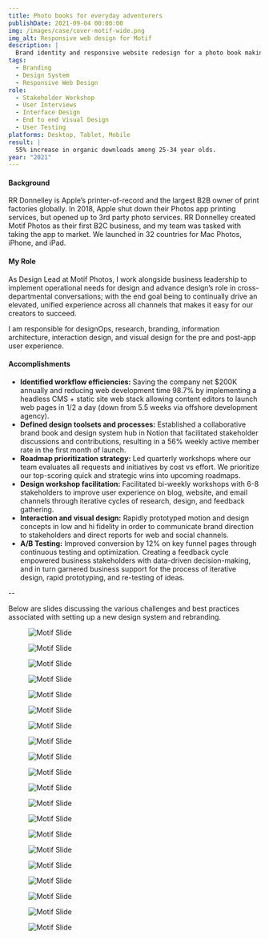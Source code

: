 ```yaml
---
title: Photo books for everyday adventurers
publishDate: 2021-09-04 00:00:00
img: /images/case/cover-motif-wide.png
img_alt: Responsive web design for Motif
description: |
  Brand identity and responsive website redesign for a photo book making app.
tags:
  - Branding
  - Design System
  - Responsive Web Design
role:
  - Stakeholder Workshop
  - User Interviews
  - Interface Design
  - End to end Visual Design
  - User Testing
platforms: Desktop, Tablet, Mobile
result: |
  55% increase in organic downloads among 25-34 year olds.
year: "2021"
---
```


  <style>
      main p {
        max-width: 65ch;
      }
  </style>

#### Background

RR Donnelley is Apple’s printer-of-record and the largest B2B owner of print factories globally. In 2018, Apple shut down their Photos app printing services, but opened up to 3rd party photo services. RR Donnelley created Motif Photos as their first B2C business, and my team was tasked with taking the app to market. We launched in 32 countries for Mac Photos, iPhone, and iPad.

#### My Role

As Design Lead at Motif Photos, I work alongside business leadership to implement operational needs for design and advance design’s role in cross-departmental conversations; with the end goal being to continually drive an elevated, unified experience across all channels that makes it easy for our creators to succeed. 

I am responsible for designOps, research, branding, information architecture, interaction design, and visual design for the pre and post-app user experience.

#### Accomplishments

- **Identified workflow efficiencies:** 
Saving the company net $200K annually and reducing web development time 98.7% by implementing a headless CMS + static site web stack allowing content editors to launch web pages in 1/2 a day (down from 5.5 weeks via offshore development agency).
- **Defined design toolsets and processes:**
Established a collaborative brand book and design system hub in Notion that facilitated stakeholder discussions and contributions, resulting in a 56% weekly active member rate in the first month of launch.
- **Roadmap prioritization strategy:**
Led quarterly workshops where our team evaluates all requests and initiatives by cost vs effort. We prioritize our top-scoring quick and strategic wins into upcoming roadmaps.
- **Design workshop facilitation:**
Facilitated bi-weekly workshops with 6-8 stakeholders to improve user experience on blog, website, and email channels through iterative cycles of research, design, and feedback gathering.
- **Interaction and visual design:**
Rapidly prototyped motion and design concepts in low and hi fidelity in order to communicate brand direction to stakeholders and direct reports for web and social channels.
- **A/B Testing:**
Improved conversion by 12% on key funnel pages through continuous testing and optimization. Creating a feedback cycle empowered business stakeholders with data-driven decision-making, and in turn garnered business support for the process of iterative design, rapid prototyping, and re-testing of ideas.

--

Below are slides discussing the various challenges and best practices associated with setting up a new design system and rebranding.

<figure><img src="/images/case/motif1.jpg" alt="Motif Slide"></figure>
<figure><img src="/images/case/motif2.jpg" alt="Motif Slide"></figure>
<figure><img src="/images/case/motif3.jpg" alt="Motif Slide"></figure>
<figure><img src="/images/case/motif4.jpg" alt="Motif Slide"></figure>
<figure><img src="/images/case/motif5.jpg" alt="Motif Slide"></figure>
<figure><img src="/images/case/motif6.jpg" alt="Motif Slide"></figure>
<figure><img src="/images/case/motif7.jpg" alt="Motif Slide"></figure>
<figure><img src="/images/case/motif8.jpg" alt="Motif Slide"></figure>
<figure><img src="/images/case/motif9.jpg" alt="Motif Slide"></figure>
<figure><img src="/images/case/motif10.jpg" alt="Motif Slide"></figure>
<figure><img src="/images/case/motif11.jpg" alt="Motif Slide"></figure>
<figure><img src="/images/case/motif12.jpg" alt="Motif Slide"></figure>
<figure><img src="/images/case/motif13.jpg" alt="Motif Slide"></figure>
<figure><img src="/images/case/motif14.jpg" alt="Motif Slide"></figure>
<figure><img src="/images/case/motif15.jpg" alt="Motif Slide"></figure>
<figure><img src="/images/case/motif16.jpg" alt="Motif Slide"></figure>
<figure><img src="/images/case/motif17.jpg" alt="Motif Slide"></figure>
<figure><img src="/images/case/motif18.jpg" alt="Motif Slide"></figure>
<figure><img src="/images/case/motif19.jpg" alt="Motif Slide"></figure>
<figure><img src="/images/case/motif20.jpg" alt="Motif Slide"></figure>


